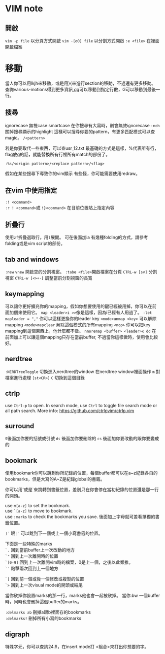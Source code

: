 # VIM note

## 開啟
`vim -p file` 以分頁方式開啟
`vim -[oO] file` 以分割方式開啟
`:e <file>` 在裡面開啟檔案

# 移動
當人你可以用lkjh來移動，或是用}{來進行section的移動，不過還有更多移動。
查詢various-motions得到更多資訊,<number>gg可以移動到指定行數，G可以移動到最後一行。

## 搜尋
ignorecase 無視case
smartcase 在你搜尋有大寫時，則會無效ignorecase
`:noh` 關掉搜尋顯示的highlight
這樣可以搜尋你要的pattern，有更多匹配模式可以查magic。
`/<pattern>`

若是你要取代一些東西，可以查usr_12.txt
最基礎的方式是這樣，%代表所有行，flag放g的話，就能替換所有行裡所有match的部份了。
```
:%s/<origin pattern>/<replace pattern>/<flag>
```

假如在某些搜尋下導致你的vim顯示 有些怪，你可能需要使用redraw。

## 在vim 中使用指定

`:! <command>` \
`:r ! <command>`或 `!}<command>` 在目前位置貼上指定內容

## 折疊行
使用`zf`折疊選取行，用`l`展開。
可在後面加ia
有幾種folding的方式，請參考folding或是vim script的部份。

## tab and windows
`:new`
`vnew` 開啟空的分割視窗。
`:tabe <file>`開啟檔案在分頁
`CTRL-w [sv]` 分割視窗
`CTRL-w [<>+-]` 調整當前分割視窗的長寬

## keymapping
可以讓你更好擴充你的mapping，假如你想要使用的鍵已經被用掉，你可以在前面加個<leader>來使用它。
`map <leader>i >>`像是這樣，因為i已經有人用過了。
`:let mapleader = ","` 你可以這樣更換你的leader key
``<mode>unmap <key>`` 可以解除mapping
`<mode>mapclear` 解除這個模式的所有mapping
`<nop>` 你可以把key mapping到這個東西上，他什麼都不做。
`nnoremap <buffer> <leader>x dd` 在前面加上<buffer>可以讓這個mapping只存在當前buffer, 不過當你這樣做時，使用<localleader>會比較好。

## nerdtree
`:NERDTreeToggle` 切換進入nerdtree的window
在nerdtree window裡面操作
`m` 對檔案進行處理
`[st<CR>]`
`C` 切換到這個目錄

## ctrlp
use `Ctrl-p` to open.
In search mode, use `Ctrl` to toggle file search mode or all path search.
More info: https://github.com/ctrlpvim/ctrlp.vim

## surround
`S`後面加你要的括號或引號
`ds` 後面加你要刪除的
`cs` 後面加你要改動的跟你要變成的

## bookmark
使用bookmark你可以跳到你所記錄的位置，每個buffer都可以在a~z紀錄各自的bookmarks，但是大寫的A~Z是紀錄global的書籤。

你可以用'或是\`來跳轉到書籤位置，差別只在你會停在當初紀錄的位置還是那一行的開頭。

use `m[a-z]` to set the bookmark. \
use `` `[a-z] `` to move to bookmark. \
use `:marks` to check the bookmarks you save. 後面加上字母就可差看單獨的書籤位置。

`` ]` `` 跟`` [` `` 可以跳到下一個或上一個小寫書籤的位置。

下面是一些特殊的marks \
`` `. `` 回到當前buffer上一次改動的地方 \
`` `" `` 回到上一次離開時的位置 \
`` `[0-9] `` 回到上一次離開vim時的檔案，0是上一個，之後以此類推。 \
``` `` ``` 點擊兩次回到上一個地方

`` `] `` 回到前一個或後一個修改或複製的位置 \
`` `> `` 回到上一次visual mode的開頭或結尾

當你砍掉你設置marks的那一行，marks他也會一起被砍掉。
當你:bw 一個buffer時，同時也會刪掉這個buffer的marks。

`:delmarks ab` 刪掉a跟b裡面存的bookmarks \
`:delmarks!` 刪掉所有小寫的bookmarks


## digraph
特殊字元，你可以查詢24.9，在insert mode打<c-k> <組合>來打出你想要的字。




